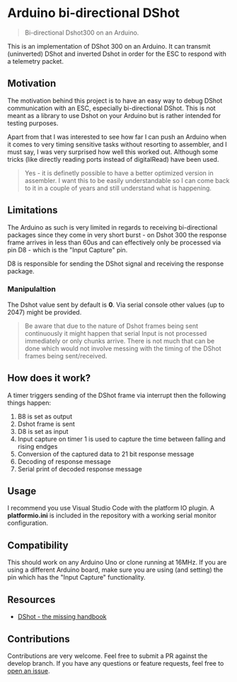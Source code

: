 # Arduino bi-directional DShot
> Bi-directional Dshot300 on an Arduino.

This is an implementation of DShot 300 on an Arduino. It can transmit (uninverted) DShot and inverted Dshot in order for the ESC to respond with a telemetry packet.

## Motivation
The motivation behind this project is to have an easy way to debug DShot communication with an ESC, especially bi-directional DShot. This is not meant as a library to use Dshot on your Arduino but is rather intended for testing purposes.

Apart from that I was interested to see how far I can push an Arduino when it comes to very timing sensitive tasks without resorting to assembler, and I must say, I was very surprised how well this worked out. Although some tricks (like directly reading ports instead of digitalRead) have been used.

> Yes - it is definetly possible to have a better optimized version in assembler. I want this to be easily understandable so I can come back to it in a couple of years and still understand what is happening.

## Limitations
The Arduino as such is very limited in regards to receiving bi-directional packages since they come in very short burst - on Dshot 300 the response frame arrives in less than 60us and can effectively only be processed via pin D8 - which is the "Input Capture" pin.

D8 is responsible for sending the DShot signal and receiving the response package.

### Manipulaltion
The Dshot value sent by default is **0**. Via serial console other values (up to 2047) might be provided.

> Be aware that due to the nature of Dshot frames being sent continuously it might happen that serial Input is not processed immediately or only chunks arrive. There is not much that can be done which would not involve messing with the timing of the DShot frames being sent/received.

## How does it work?
A timer triggers sending of the DShot frame via interrupt then the following things happen:

1. B8 is set as output
2. Dshot frame is sent
3. D8 is set as input
4. Input capture on timer 1 is used to capture the time between falling and rising endges
5. Conversion of the captured data to 21 bit response message
6. Decoding of response message
7. Serial print of decoded response message

## Usage
I recommend you use Visual Studio Code with the platform IO plugin. A **platformio.ini** is included in the repository with a working serial monitor configuration.

## Compatibility
This should work on any Arduino Uno or clone running at 16MHz. If you are using a different Arduino board, make sure you are using (and setting) the pin which has the "Input Capture" functionality.

## Resources
* [DShot - the missing handbook](https://brushlesswhoop.com/dshot-and-bidirectional-dshot/)

## Contributions
Contributions are very welcome. Feel free to submit a PR against the develop branch. If you have any questions or feature requests, feel free to [open an issue](https://github.com/bird-sanctuary/arduino-bi-directional-dshot/issues).